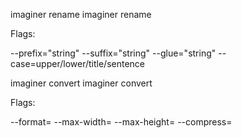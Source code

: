 
imaginer rename <image-file>
imaginer rename <folder>

Flags:

--prefix="string"
--suffix="string"
--glue="string"
--case=upper/lower/title/sentence


imaginer convert <image-file>
imaginer convert <folder>

Flags:

--format=
--max-width=
--max-height=
--compress=